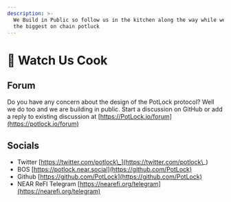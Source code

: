 ```yaml
---
description: >-
  We Build in Public so follow us in the kitchen along the way while we prepare
  the biggest on chain potluck
---
```


# 👀 Watch Us Cook

## Forum

Do you have any concern about the design of the PotLock protocol? Well we do too and we are building in public. Start a discussion on GitHub or add a reply to existing discussion at [https://PotLock.io/forum](https://potlock.io/forum)

## Socials

* Twitter [https://twitter.com/potlock\_](https://twitter.com/potlock\_)
* BOS [https://potlock.near.social](https://github.com/PotLock)
* Github [https://github.com/PotLock](https://github.com/PotLock)
* NEAR ReFI Telegram [https://nearefi.org/telegram](https://nearefi.org/telegram)

